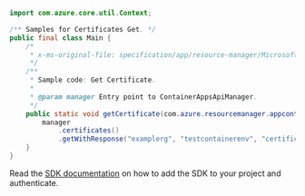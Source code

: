 ```java
import com.azure.core.util.Context;

/** Samples for Certificates Get. */
public final class Main {
    /*
     * x-ms-original-file: specification/app/resource-manager/Microsoft.App/stable/2022-03-01/examples/Certificate_Get.json
     */
    /**
     * Sample code: Get Certificate.
     *
     * @param manager Entry point to ContainerAppsApiManager.
     */
    public static void getCertificate(com.azure.resourcemanager.appcontainers.ContainerAppsApiManager manager) {
        manager
            .certificates()
            .getWithResponse("examplerg", "testcontainerenv", "certificate-firendly-name", Context.NONE);
    }
}
```

Read the [SDK documentation](https://github.com/Azure/azure-sdk-for-java/blob/azure-resourcemanager-appcontainers_1.0.0-beta.3/sdk/appcontainers/azure-resourcemanager-appcontainers/README.md) on how to add the SDK to your project and authenticate.
